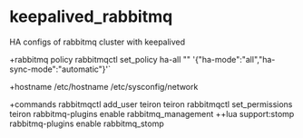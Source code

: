 # keepalived_rabbitmq
HA configs of rabbitmq cluster with keepalived

+rabbitmq policy
rabbitmqctl set_policy ha-all "" '{"ha-mode":"all","ha-sync-mode":"automatic"}'`

+hostname
/etc/hostname
/etc/sysconfig/network

+commands
rabbitmqctl add_user teiron teiron
rabbitmqctl set_permissions teiron
rabbitmq-plugins enable rabbitmq_management
++lua support:stomp
rabbitmq-plugins enable rabbitmq_stomp



